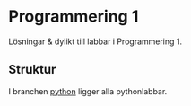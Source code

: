 # Programmering 1

Lösningar & dylikt till labbar i Programmering 1.


## Struktur

I branchen [python](https://github.com/davidwolters/prog_01/tree/python) ligger alla pythonlabbar. 

